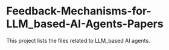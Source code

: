 # Feedback-Mechanisms-for-LLM_based-AI-Agents-Papers
This project lists the files related to LLM_based AI agents.
